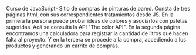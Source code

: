 Curso de JavaScript- Sitio de compras de pinturas de pared.
Consta de tres páginas html, con sus correspondientes tratamientos desde JS.
En la primera la persona puede probar ideas de colores y asociarlos con paletas sugeridas. Acá se consulta la API "The color API".
En la segunda página encontramos una calculadora para registrar la cantidad de litros que hacen falta al proyecto.
Y en la tercera se procede a la compra, accediendo a los productos y generando un carrito de compras.
